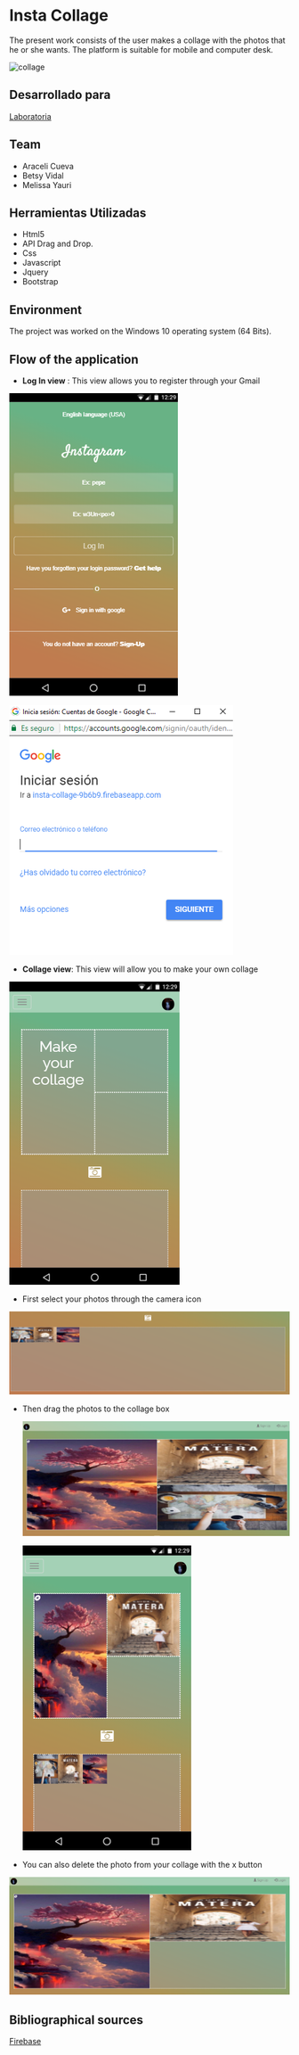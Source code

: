 # Insta Collage

The present work consists of the user makes a collage with the photos that he or she wants. The platform is suitable for mobile and computer desk.


![collage](https://user-images.githubusercontent.com/32289930/37805636-774041f4-2e09-11e8-8034-138248c2bfc2.png)

## Desarrollado para 
[Laboratoria](http://laboratoria.la)


## Team

- Araceli Cueva
- Betsy Vidal
- Melissa Yauri

## Herramientas Utilizadas

- Html5
- API Drag and Drop.
- Css
- Javascript
- Jquery
- Bootstrap

## Environment
The project was worked on the Windows 10 operating system (64 Bits).

## Flow of the application
- **Log In view** : This view allows you to register through your Gmail

 ![Insta Collage](assets/images/main.PNG)

 ![Insta Collage](assets/images/main1.PNG)


- **Collage view**: This view will allow you to make your own collage

 ![Insta Collage](assets/images/collage.PNG)

  - First select your photos through the camera icon

   ![Insta Collage](assets/images/collage1.PNG)

  - Then drag the photos to the collage box

    ![Insta Collage](assets/images/collage2.PNG)

    ![Insta Collage](assets/images/collage5.PNG)

  - You can also delete the photo from your collage with the x button

   ![Insta Collage](assets/images/collage3.PNG)



## Bibliographical sources
[Firebase](https://firebase.google.com/docs/storage/web/upload-files?authuser=0)
